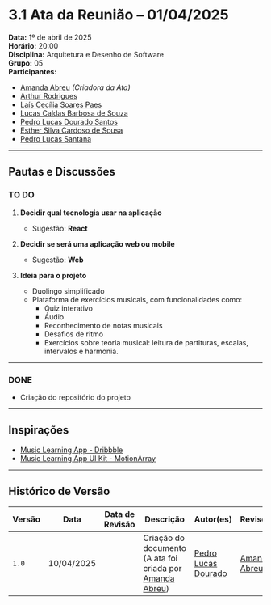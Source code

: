 # 3.1 Ata da Reunião – 01/04/2025

**Data:** 1º de abril de 2025  
**Horário:** 20:00  
**Disciplina:** Arquitetura e Desenho de Software  
**Grupo:** 05  
**Participantes:**
- [Amanda Abreu](https://github.com/Amandaaaaabreu) *(Criadora da Ata)*
- [Arthur Rodrigues](https://github.com/arthur-heleno)
- [Laís Cecília Soares Paes](https://github.com/Laisczt)
- [Lucas Caldas Barbosa de Souza](https://github.com/lucascaldasb)
- [Pedro Lucas Dourado Santos](https://github.com/lucasdray)
- [Esther Silva Cardoso de Sousa](https://github.com/esthersousa)
- [Pedro Lucas Santana](https://github.com/pedrolucas12)

---

## Pautas e Discussões

### TO DO

1. **Decidir qual tecnologia usar na aplicação**  
   - Sugestão: **React**

2. **Decidir se será uma aplicação web ou mobile**  
   - Sugestão: **Web**

3. **Ideia para o projeto**  
   - Duolingo simplificado  
   - Plataforma de exercícios musicais, com funcionalidades como:  
     - Quiz interativo  
     - Áudio  
     - Reconhecimento de notas musicais  
     - Desafios de ritmo  
     - Exercícios sobre teoria musical: leitura de partituras, escalas, intervalos e harmonia.

---

### DONE

- Criação do repositório do projeto

---

## Inspirações

- [Music Learning App - Dribbble](https://dribbble.com/shots/19475284-Music-Learning-App)  
- [Music Learning App UI Kit - MotionArray](https://motionarray.com/graphics/music-learning-app-ui-kit-1790415/)

---

## Histórico de Versão

| Versão | Data       | Data de Revisão | Descrição                                                                                     | Autor(es)                                           | Revisor(es) | Detalhes da revisão |
| ------ | ---------- | --------------- | --------------------------------------------------------------------------------------------- | --------------------------------------------------- | ----------- | ------------------- |
| `1.0`  | 10/04/2025 |                 | Criação do documento (A ata foi criada por [Amanda Abreu](https://github.com/Amandaaaaabreu)) | [Pedro Lucas Dourado](https://github.com/lucasdray) |      [Amanda Abreu](https://github.com/Amandaaaaabreu)       |         Revisão e atualização da ata               |
